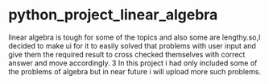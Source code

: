 # python_project_linear_algebra
linear algebra is tough for some of the topics and also some are lengthy.so,I decided to make ui for it to easily solved that problems with user input and give them the required result to cross checked themselves with correct answer and move accordingly.
3
​In this project i had only included some of the problems of algebra but in near future i will upload more such problems.
